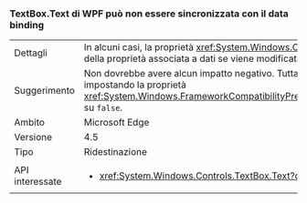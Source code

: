 ### <a name="wpf-textboxtext-can-be-out-of-sync-with-databinding"></a>TextBox.Text di WPF può non essere sincronizzata con il data binding

|   |   |
|---|---|
|Dettagli|In alcuni casi, la proprietà <xref:System.Windows.Controls.TextBox.Text> riflette un valore precedente del valore della proprietà associata a dati se viene modificata durante un'operazione di scrittura di associazione dati.|
|Suggerimento|Non dovrebbe avere alcun impatto negativo. Tuttavia, è possibile ripristinare il comportamento precedente impostando la proprietà <xref:System.Windows.FrameworkCompatibilityPreferences.KeepTextBoxDisplaySynchronizedWithTextProperty> su <code>false</code>.|
|Ambito|Microsoft Edge|
|Versione|4.5|
|Tipo|Ridestinazione|
|API interessate|<ul><li><xref:System.Windows.Controls.TextBox.Text?displayProperty=nameWithType></li></ul>|

